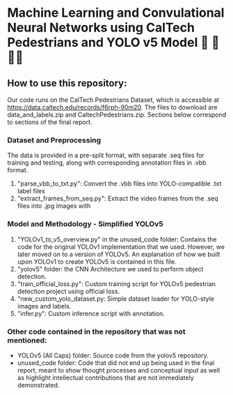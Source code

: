 # Machine Learning and Convulational Neural Networks using CalTech Pedestrians and YOLO v5 Model 🚗 🚷🚶‍♀️

## How to use this repository:
Our code runs on the CalTech Pedestrians Dataset, which is accessible at https://data.caltech.edu/records/f6rph-90m20. The files to download are data_and_labels.zip and CaltechPedestrians.zip. Sections below correspond to sections of the final report. 

### Dataset and Preprocessing
The data is provided in a pre-split format, with separate .seq files for training and testing, along with corresponding annotation files in .vbb format.
1. "parse_vbb_to_txt.py": Convert the .vbb files into YOLO-compatible .txt label files
2. "extract_frames_from_seq.py": Extract the video frames from the .seq files into .jpg images with

### Model and Methodology - Simplified YOLOv5
1. "YOLOv1_to_v5_overview.py" in the unused_code folder: Contains the code for the original YOLOv1 implementation that we used. However, we later moved on to a version of YOLOv5. An explanation of how we built upon YOLOv1 to create YOLOv5 is contained in this file.
2. "yolov5" folder: the CNN Architecture we used to perform object detection.
3. "train_official_loss.py": Custom training script for YOLOv5 pedestrian detection project using official loss.
4. "new_custom_yolo_dataset.py: Simple dataset loader for YOLO-style images and labels.
5. "infer.py": Custom inference script with annotation.
   
### Other code contained in the repository that was not mentioned:
- YOLOv5 (All Caps) folder: Source code from the yolov5 repository. 
- unused_code folder: Code that did not end up being used in the final report, meant to show thought processes and conceptual input as well as highlight intellectual contributions that are not immediately demonstrated. 

